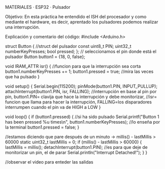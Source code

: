 MATERIALES
· ESP32
· Pulsador

Objetivo: 
En esta pràctica he entendido el ISH del procesador y como mediante el hardware, es decir, aprentado los pulsadores podemos realizar una interrupción.


Explicación y comentario del código:
#include <Arduino.h>

struct Button { //struct del pulsador
  const uint8_t PIN;
  uint32_t numberKeyPresses;
  bool pressed;
};
 // seleccionamos el pin donde está el pulsador
Button button1 = {18, 0, false};

void IRAM_ATTR isr() { //funcion para que la interrupción sea corta 
  button1.numberKeyPresses += 1;
  button1.pressed = true; //mira las veces que ha pulsado
}

void setup() {
  Serial.begin(115200);
  pinMode(button1.PIN, INPUT_PULLUP);
  attachInterrupt(button1.PIN, isr, FALLING); //interrupción en base al pin por pin, button1.PIN= clavija que hace la interrupción y debe monitorizar, 
  //isr= funcion que llama para hacer la interrupción, FALLING=los disparadores interrumpen cuando el pin va de HIGH a LOW
}

void loop() {
  if (button1.pressed) { //si ha sido pulsado
      Serial.printf("Button 1 has been pressed %u times\n", button1.numberKeyPresses); //lo enseña por la terminal
      button1.pressed = false;
  }

  //estamos diciendo que pare después de un minuto -> millis() - lastMillis > 60000
  static uint32_t lastMillis = 0;
  if (millis() - lastMillis > 60000) {
    lastMillis = millis();
    detachInterrupt(button1.PIN); //es para que deje de monitorizar un pin, el de parar
     Serial.println("Interrupt Detached!");
  }
}  

//observar el video para enteder las salidas
